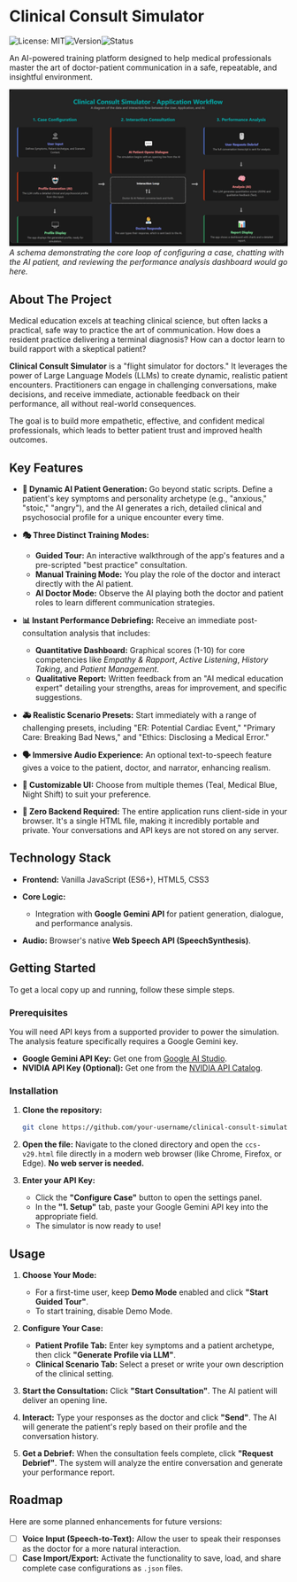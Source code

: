# Clinical Consult Simulator

![License: MIT](https://img.shields.io/badge/License-MIT-yellow.svg)![Version](https://img.shields.io/badge/version-7.2-blue)![Status](https://img.shields.io/badge/status-active-success)

An AI-powered training platform designed to help medical professionals master the art of doctor-patient communication in a safe, repeatable, and insightful environment.

![clinical-consult-simulator-schema](clinical-consult-simulator-schema.jpg)
*A schema demonstrating the core loop of configuring a case, chatting with the AI patient, and reviewing the performance analysis dashboard would go here.*

## About The Project

Medical education excels at teaching clinical science, but often lacks a practical, safe way to practice the art of communication. How does a resident practice delivering a terminal diagnosis? How can a doctor learn to build rapport with a skeptical patient?

**Clinical Consult Simulator** is a "flight simulator for doctors." It leverages the power of Large Language Models (LLMs) to create dynamic, realistic patient encounters. Practitioners can engage in challenging conversations, make decisions, and receive immediate, actionable feedback on their performance, all without real-world consequences.

The goal is to build more empathetic, effective, and confident medical professionals, which leads to better patient trust and improved health outcomes.

## Key Features

*   **🧠 Dynamic AI Patient Generation:** Go beyond static scripts. Define a patient's key symptoms and personality archetype (e.g., "anxious," "stoic," "angry"), and the AI generates a rich, detailed clinical and psychosocial profile for a unique encounter every time.

*   **🎭 Three Distinct Training Modes:**
    *   **Guided Tour:** An interactive walkthrough of the app's features and a pre-scripted "best practice" consultation.
    *   **Manual Training Mode:** You play the role of the doctor and interact directly with the AI patient.
    *   **AI Doctor Mode:** Observe the AI playing both the doctor and patient roles to learn different communication strategies.

*   **📊 Instant Performance Debriefing:** Receive an immediate post-consultation analysis that includes:
    *   **Quantitative Dashboard:** Graphical scores (1-10) for core competencies like *Empathy & Rapport*, *Active Listening*, *History Taking*, and *Patient Management*.
    *   **Qualitative Report:** Written feedback from an "AI medical education expert" detailing your strengths, areas for improvement, and specific suggestions.

*   **🚑 Realistic Scenario Presets:** Start immediately with a range of challenging presets, including "ER: Potential Cardiac Event," "Primary Care: Breaking Bad News," and "Ethics: Disclosing a Medical Error."

*   **🗣️ Immersive Audio Experience:** An optional text-to-speech feature gives a voice to the patient, doctor, and narrator, enhancing realism.

*   **🎨 Customizable UI:** Choose from multiple themes (Teal, Medical Blue, Night Shift) to suit your preference.

*   **🚀 Zero Backend Required:** The entire application runs client-side in your browser. It's a single HTML file, making it incredibly portable and private. Your conversations and API keys are not stored on any server.

## Technology Stack

*   **Frontend:** Vanilla JavaScript (ES6+), HTML5, CSS3

*   **Core Logic:**
    *   Integration with **Google Gemini API** for patient generation, dialogue, and performance analysis.

*   **Audio:** Browser's native **Web Speech API (SpeechSynthesis)**.

## Getting Started

To get a local copy up and running, follow these simple steps.

### Prerequisites

You will need API keys from a supported provider to power the simulation. The analysis feature specifically requires a Google Gemini key.

*   **Google Gemini API Key:** Get one from [Google AI Studio](https://aistudio.google.com/app/apikey).
*   **NVIDIA API Key (Optional):** Get one from the [NVIDIA API Catalog](https://build.nvidia.com/).

### Installation

1.  **Clone the repository:**
    ```sh
    git clone https://github.com/your-username/clinical-consult-simulator.git
    ```

2.  **Open the file:**
    Navigate to the cloned directory and open the `ccs-v29.html` file directly in a modern web browser (like Chrome, Firefox, or Edge). **No web server is needed.**

3.  **Enter your API Key:**
    *   Click the **"Configure Case"** button to open the settings panel.
    *   In the **"1. Setup"** tab, paste your Google Gemini API key into the appropriate field.
    *   The simulator is now ready to use!

## Usage

1.  **Choose Your Mode:**
    *   For a first-time user, keep **Demo Mode** enabled and click **"Start Guided Tour"**.
    *   To start training, disable Demo Mode.

2.  **Configure Your Case:**
    *   **Patient Profile Tab:** Enter key symptoms and a patient archetype, then click **"Generate Profile via LLM"**.
    *   **Clinical Scenario Tab:** Select a preset or write your own description of the clinical setting.

3.  **Start the Consultation:** Click **"Start Consultation"**. The AI patient will deliver an opening line.

4.  **Interact:** Type your responses as the doctor and click **"Send"**. The AI will generate the patient's reply based on their profile and the conversation history.

5.  **Get a Debrief:** When the consultation feels complete, click **"Request Debrief"**. The system will analyze the entire conversation and generate your performance report.

## Roadmap

Here are some planned enhancements for future versions:

- [ ] **Voice Input (Speech-to-Text):** Allow the user to speak their responses as the doctor for a more natural interaction.
- [ ] **Case Import/Export:** Activate the functionality to save, load, and share complete case configurations as `.json` files.

